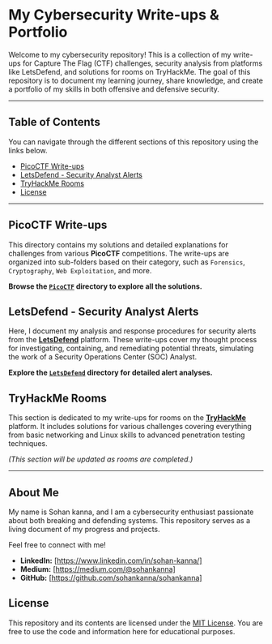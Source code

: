 # My Cybersecurity Write-ups & Portfolio

Welcome to my cybersecurity repository! This is a collection of my write-ups for Capture The Flag (CTF) challenges, security analysis from platforms like LetsDefend, and solutions for rooms on TryHackMe. The goal of this repository is to document my learning journey, share knowledge, and create a portfolio of my skills in both offensive and defensive security.

---

## Table of Contents

You can navigate through the different sections of this repository using the links below.

*   [PicoCTF Write-ups](#picoctf-write-ups)
*   [LetsDefend - Security Analyst Alerts](#letsdefend---security-analyst-alerts)
*   [TryHackMe Rooms](#tryhackme-rooms)
*   [License](#license)

---

## PicoCTF Write-ups

This directory contains my solutions and detailed explanations for challenges from various **PicoCTF** competitions. The write-ups are organized into sub-folders based on their category, such as `Forensics`, `Cryptography`, `Web Exploitation`, and more.

**Browse the [`PicoCTF`](./PicoCTF/) directory to explore all the solutions.**

## LetsDefend - Security Analyst Alerts

Here, I document my analysis and response procedures for security alerts from the **[LetsDefend](https://letsdefend.io/)** platform. These write-ups cover my thought process for investigating, containing, and remediating potential threats, simulating the work of a Security Operations Center (SOC) Analyst.

**Explore the [`LetsDefend`](./LetsDefend/) directory for detailed alert analyses.**

## TryHackMe Rooms

This section is dedicated to my write-ups for rooms on the **[TryHackMe](https://tryhackme.com/)** platform. It includes solutions for various challenges covering everything from basic networking and Linux skills to advanced penetration testing techniques.

*(This section will be updated as rooms are completed.)*

---

## About Me

My name is Sohan kanna, and I am a cybersecurity enthusiast passionate about both breaking and defending systems. This repository serves as a living document of my progress and projects.

Feel free to connect with me!
*   **LinkedIn:** [https://www.linkedin.com/in/sohan-kanna/]
*   **Medium:** [https://medium.com/@sohankanna]
*   **GitHub:** [https://github.com/sohankanna/sohankanna]

## License

This repository and its contents are licensed under the [MIT License](./LICENSE). You are free to use the code and information here for educational purposes.
